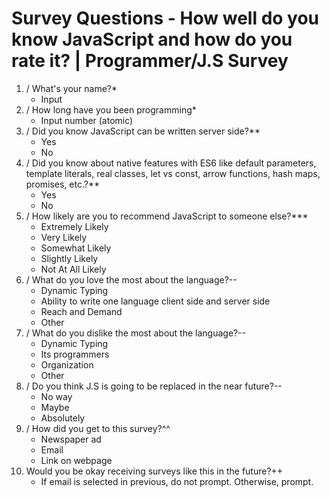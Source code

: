 # Survey Questions - How well do you know JavaScript and how do you rate it? | Programmer/J.S Survey

1. / What's your name?\*
    - Input
2. / How long have you been programming\*
    - Input number (atomic)
3. / Did you know JavaScript can be written server side?\*\*
    - Yes
    - No
4. / Did you know about native features with ES6 like default parameters, template literals, real classes, let vs const, arrow functions, hash maps, promises, etc.?\*\*
    - Yes
    - No
5. / How likely are you to recommend JavaScript to someone else?\*\*\*
    - Extremely Likely
    - Very Likely
    - Somewhat Likely
    - Slightly Likely
    - Not At All Likely
6. / What do you love the most about the language?--
    - Dynamic Typing
    - Ability to write one language client side and server side
    - Reach and Demand
    - Other
7. / What do you dislike the most about the language?--
    - Dynamic Typing
    - Its programmers
    - Organization
    - Other
8. / Do you think J.S is going to be replaced in the near future?--
    - No way
    - Maybe
    - Absolutely
9. / How did you get to this survey?^^
    - Newspaper ad
    - Email
    - Link on webpage
10. Would you be okay receiving surveys like this in the future?++
    - If email is selected in previous, do not prompt. Otherwise, prompt.
